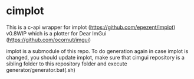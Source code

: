 # cimplot

This is a c-api wrapper for implot (https://github.com/epezent/implot) v0.8WIP which is a plotter for Dear ImGui (https://github.com/ocornut/imgui)

implot is a submodule of this repo. To do generation again in case implot is changed, you should update implot, make sure that cimgui repository is a sibling folder to this repository folder and execute generator/generator.bat(.sh)
